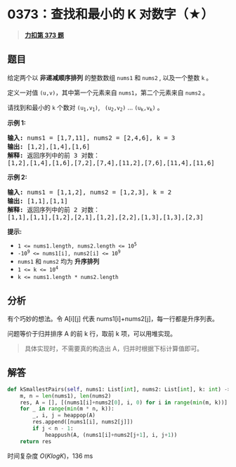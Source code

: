 # 0373：查找和最小的 K 对数字（★）


> <u>**[力扣第 373 题](https://leetcode.cn/problems/find-k-pairs-with-smallest-sums/)**</u>

## 题目

<p>给定两个以 <strong>非递减顺序排列</strong> 的整数数组 <code>nums1</code> 和<strong> </strong><code>nums2</code><strong> </strong>, 以及一个整数 <code>k</code><strong> </strong>。</p>

<p>定义一对值 <code>(u,v)</code>，其中第一个元素来自 <code>nums1</code>，第二个元素来自 <code>nums2</code><strong> </strong>。</p>

<p>请找到和最小的 <code>k</code> 个数对 <code>(u<sub>1</sub>,v<sub>1</sub>)</code>, <code> (u<sub>2</sub>,v<sub>2</sub>)</code>  ...  <code>(u<sub>k</sub>,v<sub>k</sub>)</code> 。</p>



<p><strong class="example">示例 1:</strong></p>

<pre>
<strong>输入:</strong> nums1 = [1,7,11], nums2 = [2,4,6], k = 3
<strong>输出:</strong> [1,2],[1,4],[1,6]
<strong>解释: </strong>返回序列中的前 3 对数：
[1,2],[1,4],[1,6],[7,2],[7,4],[11,2],[7,6],[11,4],[11,6]
</pre>

<p><strong class="example">示例 2:</strong></p>

<pre>
<strong>输入: </strong>nums1 = [1,1,2], nums2 = [1,2,3], k = 2
<strong>输出: </strong>[1,1],[1,1]
<strong>解释: </strong>返回序列中的前 2 对数：
[1,1],[1,1],[1,2],[2,1],[1,2],[2,2],[1,3],[1,3],[2,3]
</pre>



<p><strong>提示:</strong></p>

<ul>
<li><code>1 &lt;= nums1.length, nums2.length &lt;= 10<sup>5</sup></code></li>
<li><code>-10<sup>9</sup> &lt;= nums1[i], nums2[i] &lt;= 10<sup>9</sup></code></li>
<li><code>nums1</code> 和 <code>nums2</code> 均为 <strong>升序排列</strong></li>
<li><meta charset="UTF-8" /><code>1 &lt;= k &lt;= 10<sup>4</sup></code></li>
<li><code>k &lt;= nums1.length * nums2.length</code></li>
</ul>


## 分析

有个巧妙的想法。令 A[i][j] 代表 nums1[i]+nums2[j]，每一行都是升序列表。

问题等价于归并排序 A 的前 k 行，取前 k 项，可以用堆实现。

> 具体实现时，不需要真的构造出 A，归并时根据下标计算值即可。

## 解答

```python
def kSmallestPairs(self, nums1: List[int], nums2: List[int], k: int) -> List[List[int]]:
    m, n = len(nums1), len(nums2)
    res, A = [], [(nums1[i]+nums2[0], i, 0) for i in range(min(m, k))]
    for _ in range(min(m * n, k)):
        _, i, j = heappop(A)
        res.append([nums1[i], nums2[j]])
        if j < n - 1:
            heappush(A, (nums1[i]+nums2[j+1], i, j+1))
    return res
```
时间复杂度 $O(KlogK)$，136 ms

